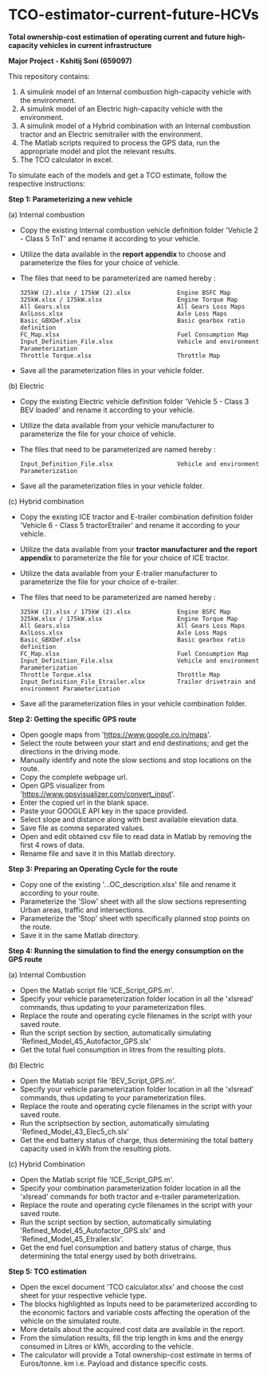 # TCO-estimator-current-future-HCVs
**Total ownership-cost estimation of operating current and future high-capacity vehicles in current infrastructure**

**Major Project - Kshitij Soni (659097)**

This repository contains:
1. A simulink model of an Internal combustion high-capacity vehicle with the environment.
2. A simulink model of an Electric high-capacity vehicle with the environment.
3. A simulink model of a Hybrid combination with an Internal combustion tractor and an Electric semitrailer with the environment.
4. The Matlab scripts required to process the GPS data, run the appropriate model and plot the relevant results.
5. The TCO calculator in excel.


To simulate each of the models and get a TCO estimate, follow the respective instructions:

**Step 1: Parameterizing a new vehicle**

(a) Internal combustion
- Copy the existing Internal combustion vehicle definition folder 'Vehicle 2 - Class 5 TnT' and rename it according to your vehicle.
- Utilize the data available in the **report appendix** to choose and parameterize the files for your choice of vehicle.
- The files that need to be parameterized are named hereby : 

      325kW (2).xlsx / 175kW (2).xlsx             Engine BSFC Map
      325kW.xlsx / 175kW.xlsx                     Engine Torque Map
      All Gears.xlsx                              All Gears Loss Maps
      AxlLoss.xlsx                                Axle Loss Maps
      Basic_GBXDef.xlsx                           Basic gearbox ratio definition
      FC_Map.xlsx                                 Fuel Consumption Map
      Input_Definition_File.xlsx                  Vehicle and environment Parameterization
      Throttle Torque.xlsx                        Throttle Map
      
- Save all the parameterization files in your vehicle folder.

(b) Electric
- Copy the existing Electric vehicle definition folder 'Vehicle 5 - Class 3 BEV loaded' and rename it according to your vehicle.
- Utilize the data available from your vehicle manufacturer to parameterize the file for your choice of vehicle.
- The files that need to be parameterized are named hereby : 

      Input_Definition_File.xlsx                  Vehicle and environment Parameterization
      
- Save all the parameterization files in your vehicle folder.

(c) Hybrid combination
- Copy the existing ICE tractor and E-trailer combination definition folder 'Vehicle 6 - Class 5 tractorEtrailer' and rename it according to your vehicle.
- Utilize the data available from your **tractor manufacturer and the report appendix** to parameterize the file for your choice of ICE tractor.
- Utilize the data available from your E-trailer manufacturer to parameterize the file for your choice of e-trailer.
- The files that need to be parameterized are named hereby : 

      325kW (2).xlsx / 175kW (2).xlsx             Engine BSFC Map
      325kW.xlsx / 175kW.xlsx                     Engine Torque Map
      All Gears.xlsx                              All Gears Loss Maps
      AxlLoss.xlsx                                Axle Loss Maps
      Basic_GBXDef.xlsx                           Basic gearbox ratio definition
      FC_Map.xlsx                                 Fuel Consumption Map
      Input_Definition_File.xlsx                  Vehicle and environment Parameterization
      Throttle Torque.xlsx                        Throttle Map
      Input_Definition_File_Etrailer.xlsx         Trailer drivetrain and environment Parameterization
      
- Save all the parameterization files in your vehicle combination folder.


**Step 2: Getting the specific GPS route**

- Open google maps from 'https://www.google.co.in/maps'.
- Select the route between your start and end destinations; and get the directions in the driving mode.
- Manually identify and note the slow sections and stop locations on the route.
- Copy the complete webpage url.
- Open GPS visualizer from 'https://www.gpsvisualizer.com/convert_input'.
- Enter the copied url in the blank space.
- Paste your GOOGLE API key in the space provided.
- Select slope and distance along with best available elevation data.
- Save file as comma separated values.
- Open and edit obtained csv file to read data in Matlab by removing the first 4 rows of data.
- Rename file and save it in this Matlab directory.


**Step 3: Preparing an Operating Cycle for the route**

- Copy one of the existing '...OC_description.xlsx' file and rename it according to your route.
- Parameterize the 'Slow' sheet with all the slow sections representing Urban areas, traffic and intersections.
- Parameterize the 'Stop' sheet with specifically planned stop points on the route.
- Save it in the same Matlab directory.


**Step 4: Running the simulation to find the energy consumption on the GPS route**

(a) Internal Combustion
- Open the Matlab script file 'ICE_Script_GPS.m'.
- Specify your vehicle parameterization folder location in all the 'xlsread' commands, thus updating to your parameterization files.
- Replace the route and operating cycle filenames in the script with your saved route.
- Run the script section by section, automatically simulating 'Refined_Model_45_Autofactor_GPS.slx'
- Get the total fuel consumption in litres from the resulting plots.

(b) Electric
- Open the Matlab script file 'BEV_Script_GPS.m'.
- Specify your vehicle parameterization folder location in all the 'xlsread' commands, thus updating to your parameterization files.
- Replace the route and operating cycle filenames in the script with your saved route.
- Run the scriptsection by section, automatically simulating 'Refined_Model_43_Elec5_ch.slx'
- Get the end battery status of charge, thus determining the total battery capacity used in kWh from the resulting plots.

(c) Hybrid Combination
- Open the Matlab script file 'ICE_Script_GPS.m'.
- Specify your combination parameterization folder location in all the 'xlsread' commands for both tractor and e-trailer parameterization.
- Replace the route and operating cycle filenames in the script with your saved route.
- Run the script section by section, automatically simulating 'Refined_Model_45_Autofactor_GPS.slx' and 'Refined_Model_45_Etrailer.slx'.
- Get the end fuel consumption and battery status of charge, thus determining the total energy used by both drivetrains.

**Step 5: TCO estimation**

- Open the excel document 'TCO calculator.xlsx' and choose the cost sheet for your respective vehicle type.
- The blocks highlighted as Inputs need to be parameterized according to the economic factors and variable costs affecting the operation of the vehicle on the simulated route.
- More details about the acquired cost data are available in the report.
- From the simulation results, fill the trip length in kms and the energy consumed in Litres or kWh, according to the vehicle.
- The calculator will provide a Total ownership-cost estimate in terms of Euros/tonne. km i.e. Payload and distance specific costs.


